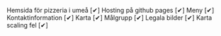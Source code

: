 Hemsida för pizzeria i umeå     [✔]
Hosting på github pages         [✔]
Meny                            [✔]
Kontaktinformation              [✔]
Karta                           [✔]
Målgrupp                        [✔]
Legala bilder                   [✔]
Karta scaling fel               [✔]